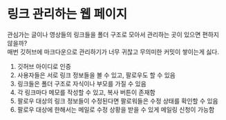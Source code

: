 
# 링크 관리하는 웹 페이지

관심가는 글이나 영상들의 링크들을 폴더 구조로 모아서 관리하는 곳이 있으면 편하지 않을까?  
매번 깃허브에 마크다운으로 관리하기가 너무 귀찮고 무의미한 커밋이 쌓이는게 싫다.  
  
1. 깃허브 아이디로 인증
2. 사용자들은 서로 링크 정보들을 볼 수 있고, 팔로우도 할 수 있음
3. 링크들은 폴더 구조로 자식이나 부모를 가질 수 있음
4. 각 링크마다 메모를 작성할 수 있고, 복사 버튼이 존재함
5. 팔로우 대상의 링크 정보들이 수정된다면 팔로워들은 수정 상태를 확인할 수 있음
6. 팔로우 대상에 한해서는 메일로 수정 상황을 받을 수 있게 메일링 신청이 가능함
